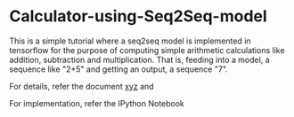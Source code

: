 # Calculator-using-Seq2Seq-model

This is a simple tutorial where a seq2seq model is implemented in tensorflow for the purpose of computing simple arithmetic calculations like addition, subtraction and multiplication. That is, feeding into a model, a sequence like "2+5" and getting an output, a sequence "7".

For details, refer the document [xyz](https://github.com/Vishwa22/Calculator-using-Seq2Seq-model/blob/master/Arithmetic_calculations.md)  and

For implementation, refer the IPython Notebook 
